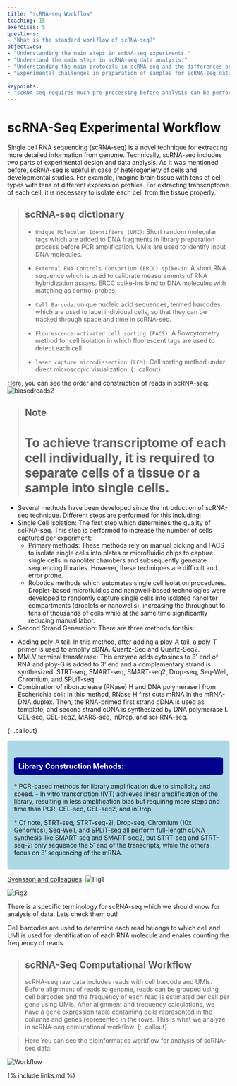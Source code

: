```yaml
---
title: "scRNA-seq Workflow"
teaching: 15
exercises: 5
questions:
- "What is the standard workflow of scRNA-seq?"
objectives:
- "Understanding the main steps in scRNA-seq experiments."
- "Understand the main steps in scRNA-seq data analysis."
- "Understanding the main protocols in scRNA-seq and the differences between them."
- "Experimental challenges in preparation of samples for scRNA-seq data analysis."
  
keypoints:
- "scRNA-seq requires much pre-processing before analysis can be performed."
---
```




# scRNA-Seq Experimental Workflow

Single cell RNA sequencing (scRNA-seq) is a novel technique for extracting more detailed information from genome.
Technically, scRNA-seq includes two parts of experimental design and data analysis.
As it was mentioned before, scRNA-seq is useful in case of heterogeniety of cells and developmental studies. For example,
imagine brain tissue with tens of cell types with tens of different expression profiles. For extracting transcriptome
of each cell, it is necessary to isolate each cell from the tissue properly.


> ## scRNA-seq dictionary
> - `Unique Molecular Identifiers (UMI)`: Short random molecular tags which are added to DNA fragments in library preparation process before PCR amplification.
> UMIs are used to identify input DNA molecules. 
> 
> -  `External RNA Controls Consortium (ERCC) spike-in`: A short RNA sequence which is used to calibrate measurements of RNA hybridization assays. ERCC spike-ins bind to DNA molecules with matching as control probes.
> 
> - `Cell Barcode`: unique nucleic acid sequences, termed barcodes, which are used to label individual cells, so that they can be tracked through space and time in scRNA-seq.
> 
> - `Flourescence-activated cell sorting (FACS)`: A flowcytometry method for cell isolation in which fluorescent tags are used to detect each cell.
> 
> - `laser capture microdissection (LCM)`: Cell sorting method under direct microscopic visualization.
{: .callout}

[Here](http://data-science-sequencing.github.io/Win2018/lectures/lecture16/), you can see the order and construction of reads in scRNA-seq:
![biasedreads2](https://user-images.githubusercontent.com/30586852/130571826-79ac907f-0c14-4367-a010-51d88a3140f0.png)


> ## Note
>
> # To achieve transcriptome of each cell individually, it is required to separate cells of a tissue or a sample into single cells.
- Several methods have been developed since the introduction of scRNA-seq technique. Different steps are performed for this including:
- Single Cell Isolation: The first step which determines the quality of scRNA-seq. This step is performed to increase the number of cells captured per experiment:
  * Primary methods: These methods rely on manual picking and FACS to  isolate single cells into plates or microfluidic chips to capture single cells in nanoliter chambers and subsequently generate sequencing libraries. However, these techniques are difficult and error prone.
  * Robotics methods which automates single cell isolation procedures. Droplet-based microfluidics and nanowell-based technologies were developed to randomly capture single cells into isolated nanoliter compartments (droplets or nanowells), increasing the throughput to tens of thousands of cells while at the same time significantly reducing manual labor.
-  Second Strand Generation:  There are three methods for this:
  * Adding poly-A tail: In this method, after adding a ploy-A tail, a poly-T primer is used to amplify cDNA. Quartz-Seq and Quartz-Seq2.
  * MMLV terminal transferase: This enzyme adds cytosines to 3' end of RNA and ploy-G is added to 3' end and a complementary strand is synthesized.
   STRT-seq, SMART-seq, SMART-seq2, Drop-seq, Seq-Well, Chromium, and SPLiT-seq.
  * Combination of ribonuclease (RNase) H and DNA polymerase I from Escherichia coli: In this method, RNase H first cuts mRNA in the mRNA-DNA duplex.
    Then, the RNA-primed first strand cDNA is used as template, and second strand cDNA is synthesized by DNA polymerase I.
    CEL-seq, CEL-seq2, MARS-seq, inDrop, and sci-RNA-seq. 
> 
{: .callout}


<div style="background-color: lightblue; padding: 15px; border-radius: 5px;">
    <h3 style="background-color: darkblue; color: white; padding: 10px; border-radius: 5px;">Library Construction Mehods:</h3>
    <p>* PCR-based methods for library amplification due to simplicity and speed.
  - In vitro transcription (IVT) achieves linear amplification of the library, resulting in less amplification bias but requiring more steps and time than PCR.
  CEL-seq, CEL-seq2, and inDrop.</p>
    <p>* Of note, STRT-seq, STRT-seq-2i, Drop-seq, Chromium (10x Genomics), Seq-Well, and SPLiT-seq all perform full-length cDNA synthesis like SMART-seq and SMART-seq2, but STRT-seq and STRT-seq-2i only sequence the 5′ end of the transcripts, while the others focus on 3′ sequencing of the mRNA.</p>
</div>



 [Svensson and colleagues](https://www.nature.com/articles/nprot.2017.149). 
![Fig1](https://user-images.githubusercontent.com/30586852/130464788-8f2e1c8e-bb5d-43d7-95a9-5d8e9adbe39d.png)

![Fig2](https://github.com/user-attachments/assets/abe18944-ade5-4cbf-abcc-f2453e0dc323.jpg)


There is a specific terminology for scRNA-seq which we should know for analysis of data. Lets check them out!



Cell barcodes are used to determine each read belongs to which cell and UMI is used for identification of each RNA molecule and enales counting the frequency of reads.


> ## scRNA-Seq Computational Workflow
>
> scRNA-seq raw data includes reads with cell barcode and UMIs. Before alignment of reads to genome, reads can be grouped using cell barcodes and the frequency of each read is estimated per cell per gene using UMIs.
> After alignment and frequency calculations, we have a gene expression table containing cells represented in the columns and genes represented in the rows.
This is what we analyze in scRNA-seq comlutational workflow.
{: .callout}

> Here You can see the bioinformatics workflow for analysis of scRNA-seq data.

![Workflow](https://user-images.githubusercontent.com/30586852/132938128-c0bdc3ea-c8e0-4752-8c0e-267b586e7381.png)

{% include links.md %}
